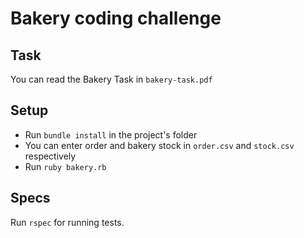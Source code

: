 # Bakery coding challenge

## Task

You can read the Bakery Task in `bakery-task.pdf`

## Setup

- Run `bundle install` in the project's folder
- You can enter order and bakery stock in `order.csv` and `stock.csv` respectively
- Run `ruby bakery.rb`

## Specs

Run `rspec` for running tests.
